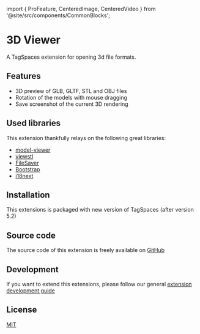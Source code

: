 import { ProFeature, CenteredImage, CenteredVideo } from '@site/src/components/CommonBlocks';

# 3D Viewer

A TagSpaces extension for opening 3d file formats.

## Features

- 3D preview of GLB, GLTF, STL and OBJ files
- Rotation of the models with mouse dragging
- Save screenshot of the current 3D rendering

<CenteredVideo
    caption="The 3D viewer showing 'Ordinary Behavior 2 - Television' (https://skfb.ly/oBEsP) by gozdemrl is licensed under Creative Commons Attribution (http://creativecommons.org/licenses/by/4.0/)."
    src="/media/extensions/3d-viewer.mp4"
    posterUrl="/media/extensions/3d-viewer.jpg"
    maxWidth="90%"
    autoPlay
    showCaption
  />

<!-- ![Screenshot of the 3d viewer](/media/extensions/3d-viewer.jpg) -->

## Used libraries

This extension thankfully relays on the following great libraries:

- [model-viewer](https://modelviewer.dev/)
- [viewstl](https://www.viewstl.com/)
- [FileSaver](https://github.com/eligrey/FileSaver.js/)
- [Bootstrap](https://getbootstrap.com/)
- [i18next](https://www.i18next.com/)

## Installation

This extensions is packaged with new version of TagSpaces (after version 5.2)

## Source code

The source code of this extension is freely available on [GitHub](https://github.com/tagspaces/tagspaces-extensions/tree/main/3d-viewer)

## Development

If you want to extend this extensions, please follow our general [extension development guide](/dev/extension-development-guide)

## License

[MIT](https://github.com/tagspaces/tagspaces-extensions/blob/main/3d-viewer/LICENSE.txt)
